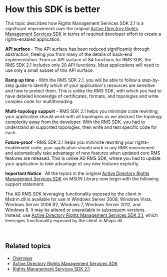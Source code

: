 # How this SDK is better #
This topic describes how Rights Management Services SDK 2.1 is a significant improvement over the original [Active Directory Rights Management Services SDK](https://msdn.microsoft.com/library/Cc530379) in terms of required developer effort to create a rights-enabled application.

**API surface** - The API surface has been reduced significantly through abstraction, freeing you from many of the details of back-end implementation. From an API surface of 84 functions for RMS SDK, the RMS SDK 2.1 includes only 20 API functions. Most applications will need to use only a small subset of this API surface.

**Ramp up time** - With the RMS SDK 2.1, you will be able to follow a step-by-step guide to identify which of your application's resources are sensitive and how to protect them. This is unlike the RMS SDK, with which you had to have detailed knowledge of certificates, formats, and topologies and write complex code for multithreading.

**Multi-topology support** - RMS SDK 2.1 helps you minimize code rewriting; your application should work with all topologies as we abstract the topology complexity away from the developer. With the RMS SDK, you had to understand all supported topologies, then write and test specific code for each.

**Future-proof** - RMS SDK 2.1 helps you minimize rewriting your rights-enablement code; your application should work in any RMS environment and automatically take advantage of new features when updated core RMS features are released. This is unlike AD RMS SDK, where you had to update your application to take advantage of any new features explicitly.

**Important Notice**  
All the topics in the original [Active Directory Rights Management Services SDK](https://msdn.microsoft.com/library/Cc530379) on MSDN Library now begin with the following support statement:

The AD RMS SDK leveraging functionality exposed by the client in Msdrm.dll is available for use in Windows Server 2008, Windows Vista, Windows Server 2008 R2, Windows 7, Windows Server 2012, and Windows 8. It may be altered or unavailable in subsequent versions. Instead, use [Active Directory Rights Management Services SDK 2.1](microsoft_information_protection_and_control_client_portal.md), which leverages functionality exposed by the client in *Msipc.dll*.

 

## Related topics ##
* [Overview](ad_rms_overview.md)
* [Active Directory Rights Management Services SDK](https://msdn.microsoft.com/library/Cc530379)
* [Rights Management Services SDK 2.1](microsoft_information_protection_and_control_client_portal.md)
 

 
